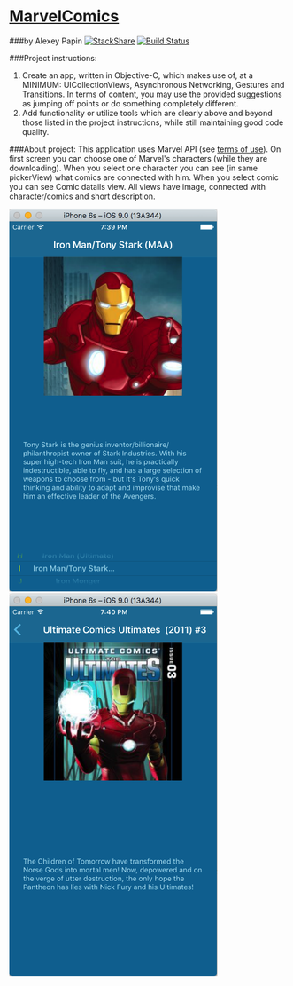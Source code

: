 # [MarvelComics](https://teamtreehouse.com/projects/build-a-full-objectivec-app)
###by Alexey Papin  [![StackShare](https://img.shields.io/badge/tech-stack-0690fa.svg?style=flat)](https://stackshare.io/zzheads/zzheads-at-gmail-com) [![Build Status](https://travis-ci.org/Jintin/Swimat.svg?branch=master)](https://travis-ci.org/Jintin/Swimat)

###Project instructions:

1) Create an app, written in Objective-C, which makes use of, at a MINIMUM: UICollectionViews, Asynchronous Networking, Gestures and Transitions. In terms of content, you may use the provided suggestions as jumping off points or do something completely different.
2) Add functionality or utilize tools which are clearly above and beyond those listed in the project instructions, while still maintaining good code quality.

###About project:
This application uses Marvel API (see [terms of use](https://developer.marvel.com/terms)).
On first screen you can choose one of Marvel's characters (while they are downloading).
When you select one character you can see (in same pickerView) what comics are connected with him.
When you select comic you can see Comic datails view.
All views have image, connected with character/comics and short description.

<img src="Снимок экрана 2016-12-26 в 19.39.35.png">
<img src="Снимок экрана 2016-12-26 в 19.40.14.png">
